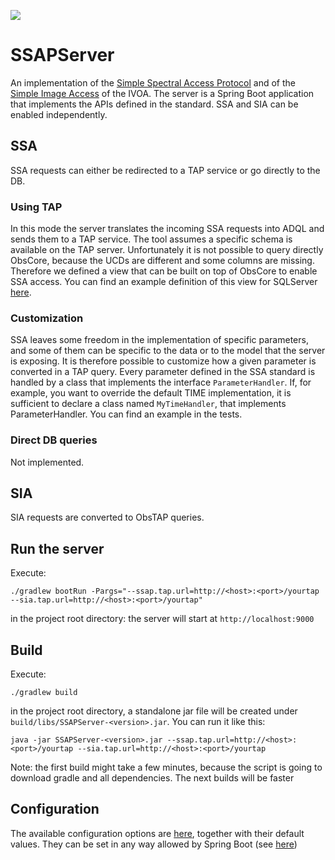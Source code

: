 ![](https://github.com/actions/SSAPServer/workflows/Run%20tests/badge.svg)

# SSAPServer
An implementation of the [Simple Spectral Access Protocol](http://www.ivoa.net/documents/SSA/20120210/REC-SSA-1.1-20120210.pdf) and of the [Simple Image Access](http://www.ivoa.net/documents/SIA/20151223/REC-SIA-2.0-20151223.html) of the IVOA.
The server is a Spring Boot application that implements the APIs defined in the standard.
SSA and SIA can be enabled independently.

## SSA
SSA requests can either be redirected to a TAP service or go directly to the DB.

### Using TAP
In this mode the server translates the incoming SSA requests into ADQL and sends them to a TAP service.
The tool assumes a specific schema is available on the TAP server. Unfortunately it is not possible to query directly ObsCore, 
because the UCDs are different and some columns are missing. Therefore we defined a view that can be built on top of
ObsCore to enable SSA access. You can find an example definition of this view for SQLServer [here](https://github.com/vforchi/SSAPServer/blob/master/sql/create_view_ssa.sql).

### Customization
SSA leaves some freedom in the implementation of specific parameters, and some of them can be specific to the data or to the
model that the server is exposing. It is therefore possible to customize how a given parameter is converted in a TAP query.
Every parameter defined in the SSA standard is handled by a class that implements the interface `ParameterHandler`.
If, for example, you want to override the default TIME implementation, it is sufficient to declare a class named `MyTimeHandler`, that implements ParameterHandler. You can find an example in the tests.

### Direct DB queries
Not implemented.

## SIA
SIA requests are converted to ObsTAP queries.

## Run the server
Execute:
```
./gradlew bootRun -Pargs="--ssap.tap.url=http://<host>:<port>/yourtap --sia.tap.url=http://<host>:<port>/yourtap"
```
in the project root directory: the server will start at `http://localhost:9000`
## Build
Execute:
```
./gradlew build
```
in the project root directory, a standalone jar file will be created under `build/libs/SSAPServer-<version>.jar`. You can run it like this:
```
java -jar SSAPServer-<version>.jar --ssap.tap.url=http://<host>:<port>/yourtap --sia.tap.url=http://<host>:<port>/yourtap
```
Note: the first build might take a few minutes, because the script is going to download gradle and all dependencies. The 
next builds will be faster

## Configuration
The available configuration options are [here](src/main/resources/application.properties), together with their default values.
They can be set in any way allowed by Spring Boot (see [here](https://docs.spring.io/spring-boot/docs/current/reference/html/boot-features-external-config.html))
